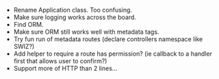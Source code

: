 * Rename Application class.  Too confusing.
* Make sure logging works across the board.
* Find ORM.
* Make sure ORM still works well with metadata tags.
* Try fun run of metadata routes (declare controllers namespace like SWIZ?)
* Add helper to require a route has permission?  (ie callback to a handler first that allows user to confirm?)
* Support more of HTTP than 2 lines...
